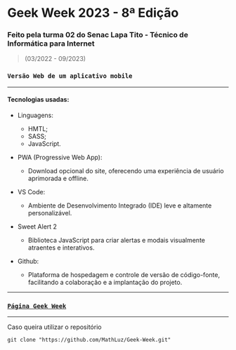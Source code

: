 # Geek Week 2023 - 8ª Edição

### Feito pela turma 02 do Senac Lapa Tito - Técnico de Informática para Internet
>(03/2022 - 09/2023)
### `Versão Web de um aplicativo mobile`
---
#### Tecnologias usadas:
  - Linguagens:
    - HMTL;
    - SASS;
    - JavaScript.
      
  - PWA (Progressive Web App):
    - Download opcional do site, oferecendo uma experiência de usuário aprimorada e offline.
      
  - VS Code:
    - Ambiente de Desenvolvimento Integrado (IDE) leve e altamente personalizável.
      
  - Sweet Alert 2
    - Biblioteca JavaScript para criar alertas e modais visualmente atraentes e interativos.
      
  - Github:
    - Plataforma de hospedagem e controle de versão de código-fonte, facilitando a colaboração e a implantação do projeto.
---
### [`Página Geek Week`](https://mathluz.github.io/Geek-Week/)
---
Caso queira utilizar o repositório
```shell
git clone "https://github.com/MathLuz/Geek-Week.git"
```
